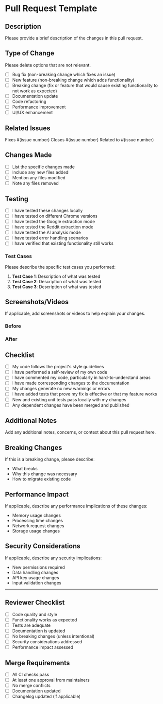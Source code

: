 # Pull Request Template

## Description

Please provide a brief description of the changes in this pull request.

## Type of Change

Please delete options that are not relevant.

- [ ] Bug fix (non-breaking change which fixes an issue)
- [ ] New feature (non-breaking change which adds functionality)
- [ ] Breaking change (fix or feature that would cause existing functionality to not work as expected)
- [ ] Documentation update
- [ ] Code refactoring
- [ ] Performance improvement
- [ ] UI/UX enhancement

## Related Issues

Fixes #(issue number)
Closes #(issue number)
Related to #(issue number)

## Changes Made

- [ ] List the specific changes made
- [ ] Include any new files added
- [ ] Mention any files modified
- [ ] Note any files removed

## Testing

- [ ] I have tested these changes locally
- [ ] I have tested on different Chrome versions
- [ ] I have tested the Google extraction mode
- [ ] I have tested the Reddit extraction mode
- [ ] I have tested the AI analysis mode
- [ ] I have tested error handling scenarios
- [ ] I have verified that existing functionality still works

### Test Cases

Please describe the specific test cases you performed:

1. **Test Case 1**: Description of what was tested
2. **Test Case 2**: Description of what was tested
3. **Test Case 3**: Description of what was tested

## Screenshots/Videos

If applicable, add screenshots or videos to help explain your changes.

### Before
<!-- Add screenshots of the UI before your changes -->

### After
<!-- Add screenshots of the UI after your changes -->

## Checklist

- [ ] My code follows the project's style guidelines
- [ ] I have performed a self-review of my own code
- [ ] I have commented my code, particularly in hard-to-understand areas
- [ ] I have made corresponding changes to the documentation
- [ ] My changes generate no new warnings or errors
- [ ] I have added tests that prove my fix is effective or that my feature works
- [ ] New and existing unit tests pass locally with my changes
- [ ] Any dependent changes have been merged and published

## Additional Notes

Add any additional notes, concerns, or context about this pull request here.

## Breaking Changes

If this is a breaking change, please describe:
- What breaks
- Why this change was necessary
- How to migrate existing code

## Performance Impact

If applicable, describe any performance implications of these changes:
- Memory usage changes
- Processing time changes
- Network request changes
- Storage usage changes

## Security Considerations

If applicable, describe any security implications:
- New permissions required
- Data handling changes
- API key usage changes
- Input validation changes

---

## Reviewer Checklist

- [ ] Code quality and style
- [ ] Functionality works as expected
- [ ] Tests are adequate
- [ ] Documentation is updated
- [ ] No breaking changes (unless intentional)
- [ ] Security considerations addressed
- [ ] Performance impact assessed

## Merge Requirements

- [ ] All CI checks pass
- [ ] At least one approval from maintainers
- [ ] No merge conflicts
- [ ] Documentation updated
- [ ] Changelog updated (if applicable)
